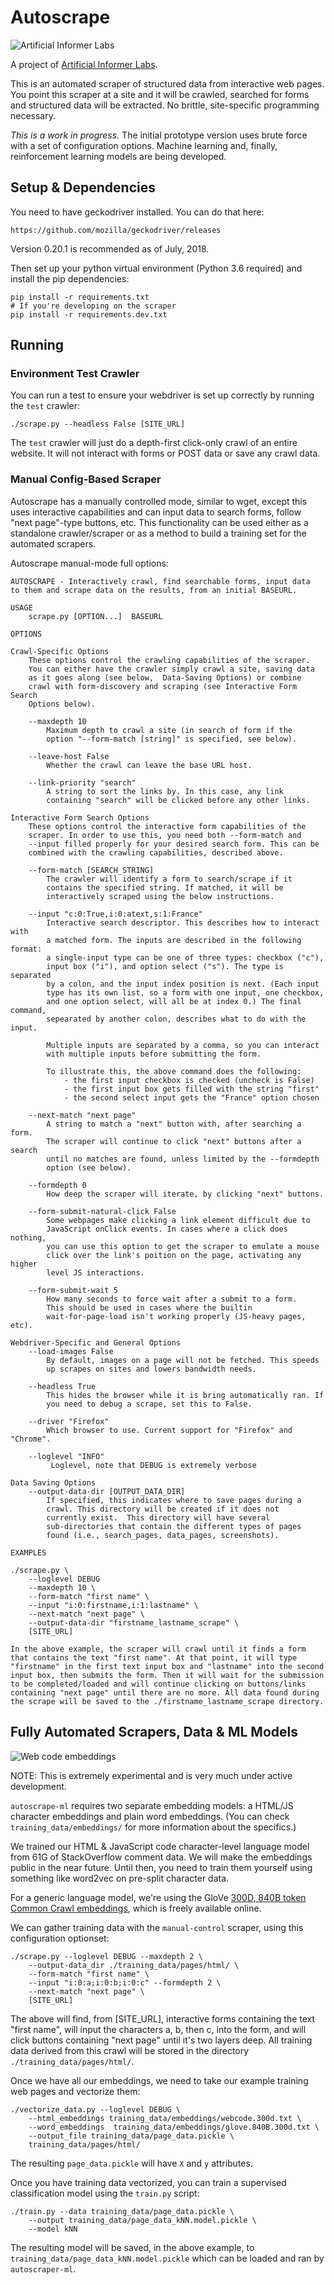 # Autoscrape

![Artificial Informer Labs](https://github.com/brandonrobertz/autoscrape-py/blob/master/images/ai.png)

A project of [Artificial Informer Labs](https://artificialinformer.com).

This is an automated scraper of structured data from interactive web pages. You point this scraper at a site and it will be crawled, searched for forms and structured data will be extracted. No brittle, site-specific programming necessary.

*This is a work in progress.* The initial prototype version uses brute force with a set of configuration options. Machine learning and, finally, reinforcement learning models are being developed.

## Setup & Dependencies

You need to have geckodriver installed. You can do that here:

    https://github.com/mozilla/geckodriver/releases

Version 0.20.1 is recommended as of July, 2018.

Then set up your python virtual environment (Python 3.6 required) and install the pip dependencies:

    pip install -r requirements.txt
    # If you're developing on the scraper
    pip install -r requirements.dev.txt

## Running

### Environment Test Crawler

You can run a test to ensure your webdriver is set up correctly by running the `test` crawler:

    ./scrape.py --headless False [SITE_URL]

The `test` crawler will just do a depth-first click-only crawl of an entire website. It will not interact with forms or POST data or save any crawl data.

### Manual Config-Based Scraper

Autoscrape has a manually controlled mode, similar to wget, except this
uses interactive capabilities and can input data to search forms, follow
"next page"-type buttons, etc.  This functionality can be used either
as a standalone crawler/scraper or as a method to build a training set
for the automated scrapers.

Autoscrape manual-mode full options:

    AUTOSCRAPE - Interactively crawl, find searchable forms, input data
    to them and scrape data on the results, from an initial BASEURL.
     
    USAGE
        scrape.py [OPTION...]  BASEURL
     
    OPTIONS
     
    Crawl-Specific Options
        These options control the crawling capabilities of the scraper.
        You can either have the crawler simply crawl a site, saving data
        as it goes along (see below,  Data-Saving Options) or combine
        crawl with form-discovery and scraping (see Interactive Form Search
        Options below).
        
        --maxdepth 10
            Maximum depth to crawl a site (in search of form if the
            option "--form-match [string]" is specified, see below).
        
        --leave-host False
            Whether the crawl can leave the base URL host.
        
        --link-priority "search"
            A string to sort the links by. In this case, any link
            containing "search" will be clicked before any other links.
        
    Interactive Form Search Options
        These options control the interactive form capabilities of the
        scraper. In order to use this, you need both --form-match and
        --input filled properly for your desired search form. This can be
        combined with the crawling capabilities, described above.
         
        --form-match [SEARCH_STRING]
            The crawler will identify a form to search/scrape if it
            contains the specified string. If matched, it will be
            interactively scraped using the below instructions.
        
        --input "c:0:True,i:0:atext,s:1:France"
            Interactive search descriptor. This describes how to interact with
            a matched form. The inputs are described in the following format:
            a single-input type can be one of three types: checkbox ("c"),
            input box ("i"), and option select ("s"). The type is separated
            by a colon, and the input index position is next. (Each input
            type has its own list, so a form with one input, one checkbox,
            and one option select, will all be at index 0.) The final command,
            sepearated by another colon, describes what to do with the input.
            
            Multiple inputs are separated by a comma, so you can interact
            with multiple inputs before submitting the form.
            
            To illustrate this, the above command does the following:
                - the first input checkbox is checked (uncheck is False)
                - the first input box gets filled with the string "first"
                - the second select input gets the "France" option chosen
        
        --next-match "next page"
            A string to match a "next" button with, after searching a form.
            The scraper will continue to click "next" buttons after a search
            until no matches are found, unless limited by the --formdepth
            option (see below).
       
        --formdepth 0
            How deep the scraper will iterate, by clicking "next" buttons.
        
        --form-submit-natural-click False
            Some webpages make clicking a link element difficult due to
            JavaScript onClick events. In cases where a click does nothing,
            you can use this option to get the scraper to emulate a mouse
            click over the link's poition on the page, activating any higher
            level JS interactions.
        
        --form-submit-wait 5
            How many seconds to force wait after a submit to a form.
            This should be used in cases where the builtin
            wait-for-page-load isn't working properly (JS-heavy pages, etc).
     
    Webdriver-Specific and General Options
        --load-images False
            By default, images on a page will not be fetched. This speeds
            up scrapes on sites and lowers bandwidth needs.
        
        --headless True
            This hides the browser while it is bring automatically ran. If
            you need to debug a scrape, set this to False.
        
        --driver "Firefox"
            Which browser to use. Current support for "Firefox" and "Chrome".
         
        --loglevel "INFO"
             Loglevel, note that DEBUG is extremely verbose
     
    Data Saving Options
        --output-data-dir [OUTPUT_DATA_DIR]
            If specified, this indicates where to save pages during a
            crawl. This directory will be created if it does not
            currently exist.  This directory will have several
            sub-directories that contain the different types of pages
            found (i.e., search_pages, data_pages, screenshots).

    EXAMPLES
    
    ./scrape.py \
        --loglevel DEBUG
        --maxdepth 10 \
        --form-match "first name" \
        --input "i:0:firstname,i:1:lastname" \
        --next-match "next page" \
        --output-data-dir "firstname_lastname_scrape" \
        [SITE_URL]
    
    In the above example, the scraper will crawl until it finds a form
    that contains the text "first name". At that point, it will type
    "firstname" in the first text input box and "lastname" into the second
    input box, then submits the form. Then it will wait for the submission
    to be completed/loaded and will continue clicking on buttons/links
    containing "next page" until there are no more. All data found during
    the scrape will be saved to the ./firstname_lastname_scrape directory.

## Fully Automated Scrapers, Data & ML Models

![Web code embeddings](https://github.com/brandonrobertz/autoscrape-py/blob/master/images/code_embeddings.png)

NOTE: This is extremely experimental and is very much under active development.

`autoscrape-ml` requires two separate embedding models: a HTML/JS character embeddings and plain word embeddings. (You can check `training_data/embeddings/` for more information about the specifics.)

We trained our HTML & JavaScript code character-level language model from 61G of StackOverflow comment data. We will make the embeddings public in the near future. Until then, you need to train them yourself using something like word2vec on pre-split character data.

For a generic language model, we're using the GloVe [300D, 840B token Common Crawl embeddings](https://github.com/stanfordnlp/GloVe#download-pre-trained-word-vectors), which is freely available online.

We can gather training data with the `manual-control` scraper, using this
configuration optionset:

    ./scrape.py --loglevel DEBUG --maxdepth 2 \
        --output-data_dir ./training_data/pages/html/ \
        --form-match "first name" \
        --input "i:0:a;i:0:b;i:0:c" --formdepth 2 \
        --next-match "next page" \
        [SITE_URL]

The above will find, from [SITE_URL], interactive forms containing the
text "first name", will input the characters a, b, then c, into the form,
and will click buttons containing "next page" until it's two layers
deep. All training data derived from this crawl will be stored in the
directory `./training_data/pages/html/`.

Once we have all our embeddings, we need to take our example training web pages
and vectorize them:

    ./vectorize_data.py --loglevel DEBUG \
        --html_embeddings training_data/embeddings/webcode.300d.txt \
        --word_embeddings  training_data/embeddings/glove.840B.300d.txt \
        --output_file training_data/page_data.pickle \
        training_data/pages/html/

The resulting `page_data.pickle` will have `X` and `y` attributes.

Once you have training data vectorized, you can train a supervised
classification model using the `train.py` script:

    ./train.py --data training_data/page_data.pickle \
        --output training_data/page_data_kNN.model.pickle \
        --model kNN

The resulting model will be saved, in the above example, to
`training_data/page_data_kNN.model.pickle` which can be loaded and ran by
`autoscraper-ml`.



